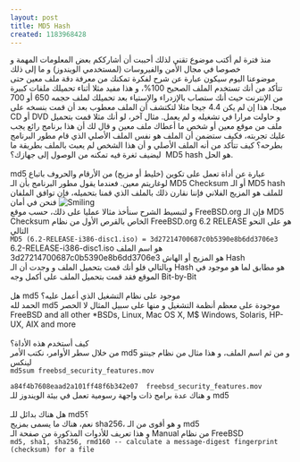```yaml
---
layout: post
title: MD5 Hash
created: 1183968428
---
```

<p>منذ فترة لم أكتب موضوع تقني لذلك أحببت أن أشارككم بعض المعلومات المهمة و خصوصا في مجال الأمن والفيروسات (لمستخدمي الويندوز) و ما إلى ذلك<br />
موضوعنا اليوم سيكون عبارة عن شرح لفكرة تمكنك من معرفة دقة ملف معين حتى تتأكد من أنك تستخدم الملف الصحيح 100%، و هذا مفيد مثلا أثناء تحميلك ملفات كبيرة من الإنترنت حيث أنك ستصاب بالإزدراء والإستياء بعد تحميلك لملف حجمه 650 أو 700 ميجا، هذا إن لم يكن 4.4 جيجا مثلا لتكتشف أن الملف معطوب بعد أن قمت بنسخه على CD أو DVD و حاولت مرارا في تشغيله و لم يعمل. مثال آخر، لو أنك مثلا قمت بتحميل ملف من موقع معين أو شخص ما أعطاك ملف معين و قال لك أن هذا برنامج رائع يجب عليك تجربته، فكيف ستضمن أن الملف هو نفس الملف الأصلي الذي قام مطور البرنامج بطرحه؟ كيف تتأكد من أنه الملف الأصلي و أن هذا الشخص لم يعبث بالملف بطريقة ما ليضيف ثغرة فيه تمكنه من الوصول إلى جهازك؟&nbsp; MD5 hash هو الحل.<br />
&nbsp;<br />
md5 عبارة عن أداة تعمل على تكوين (خليط أو مزيج) من الأرقام والحروف باتباع لوغاريتم معين. فعندما يقول مطور البرنامج بأن الـ MD5 Checksum أو الـ MD5 hash للملف هو المزيج الفلاني فإننا نقارن ذلك بالملف الذي قمنا بتحميله، فإن توافق الملفان فنحن في أمان <img alt="Smiling" title="Smiling" src="../../../smileys/packs/example/smile.png" /><br />
<!--break--> و لتبسيط الشرح سنأخذ مثالا عمليا على ذلك، حسب موقع FreeBSD.org فإن الـ MD5 Checksum الخاص بالقرص الأول من نظام FreeBSD.org 6.2 RELEASE هو على النحو التالي<br />
<code>MD5 (6.2-RELEASE-i386-disc1.iso) = 3d27214700687c0b5390e8b6dd3706e3</code><br />
6.2-RELEASE-i386-disc1.iso هو اسم الملف<br />
3d27214700687c0b5390e8b6dd3706e3 هو المزيج أو الهاش Hash<br />
وبالتالي فلو أنك قمت بتحميل الملف و وجدت أن الـ Hash هو مطابق لما هو موجود في الموقع فقد قمت بتحميل الملف على أكمل وجه Bit-by-Bit<br />
&nbsp;<br />
هل md5 موجود على نظام التشغيل الذي أعمل عليه؟<br />
الحمد لله md5 موجودة على معظم أنظمة التشغيل و منها على سبيل المثال لا الحصر<br />
FreeBSD and all other *BSDs, Linux, Mac OS X, M$ Windows, Solaris, HP-UX, AIX and more<br />
&nbsp;<br />
كيف أستخدم هذه الأداة؟<br />
من خلال سطر الأوامر، نكتب الأمر md5 و من ثم اسم الملف، و هذا مثال من نظام جينتو لينكس<br />
<code>md5sum freebsd_security_features.mov <br />
a84f4b7608eaad2a101ff48f6b342e07&nbsp; freebsd_security_features.mov</code><br />
و هناك عدة برامج ذات واجهة رسومية تعمل في بيئة الويندوز للـ md5<br />
&nbsp;<br />
هل هناك بدائل للـ md5؟<br />
نعم، هناك ما يسمى بمزيج sha256، و هو أقوى من الـ md5<br />
و هذا تعريف للأدوات المذكورة من صفحة الـ Manual من نظام FreeBSD<br />
<code>md5, sha1, sha256, rmd160 -- calculate a message-digest fingerprint (checksum) for a file</code></p>
